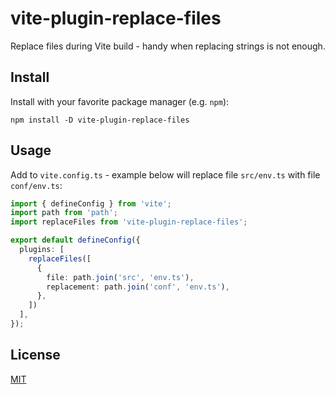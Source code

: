# vite-plugin-replace-files

Replace files during Vite build - handy when replacing strings is not enough.

## Install

Install with your favorite package manager (e.g. `npm`):

```
npm install -D vite-plugin-replace-files
```

## Usage

Add to `vite.config.ts` - example below will replace file `src/env.ts` with file `conf/env.ts`:

```ts
import { defineConfig } from 'vite';
import path from 'path';
import replaceFiles from 'vite-plugin-replace-files';

export default defineConfig({
  plugins: [
    replaceFiles([
      {
        file: path.join('src', 'env.ts'),
        replacement: path.join('conf', 'env.ts'),
      },
    ])
  ],
});
```

## License

[MIT](LICENSE)